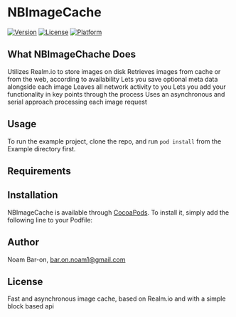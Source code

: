 # NBImageCache

[![Version](https://img.shields.io/cocoapods/v/NBImageCache.svg?style=flat)](http://cocoapods.org/pods/NBImageCache)
[![License](https://img.shields.io/cocoapods/l/NBImageCache.svg?style=flat)](http://cocoapods.org/pods/NBImageCache)
[![Platform](https://img.shields.io/cocoapods/p/NBImageCache.svg?style=flat)](http://cocoapods.org/pods/NBImageCache)

## What NBImageChache Does

 Utilizes Realm.io to store images on disk
 Retrieves images from cache or from the web, according to availability
 Lets you save optional meta data alongside each image
 Leaves all network activity to you
 Lets you add your functionality in key points through the process 
 Uses an asynchronous and serial approach processing each image request

## Usage

To run the example project, clone the repo, and run `pod install` from the Example directory first.

## Requirements

## Installation

NBImageCache is available through [CocoaPods](http://cocoapods.org). To install
it, simply add the following line to your Podfile:

<!--```ruby-->
<!--pod "NBImageCache"-->
<!--```-->

## Author

Noam Bar-on, bar.on.noam1@gmail.com

## License

<!--NBImageCache is available under the MIT license. See the LICENSE file for more info.-->
<!--=======-->
Fast and asynchronous image cache, based on Realm.io and with a simple block based api
